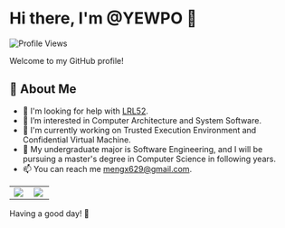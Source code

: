 # Hi there, I'm @YEWPO 👋

![Profile Views](https://komarev.com/ghpvc/?username=YEWPO&color=blueviolet)

Welcome to my GitHub profile!

## 🚀 About Me
- 👯 I'm looking for help with [LRL52](https://github.com/LRL52).
- 👀 I’m interested in Computer Architecture and System Software.
- 🔭 I'm currently working on Trusted Execution Environment and Confidential Virtual Machine.
- 🌱 My undergraduate major is Software Engineering, and I will be pursuing a master's degree in Computer Science in following years.
- 📫 You can reach me mengx629@gmail.com.

<div align="center">
  <table>
    <tr>
      <td align="center">
        <img src="https://github-readme-stats.vercel.app/api?username=YEWPO&show_icon=true&theme=buefy&hide_border=true" align="left" />
      </td>
      <td align="center">
        <img src="https://github-readme-stats.vercel.app/api/top-langs/?username=YEWPO&layout=compact&langs_count=10&theme=buefy&hide_border=true" align="left" />
      </td>
    </tr>
  </table>
</div>

Having a good day! 🙂
